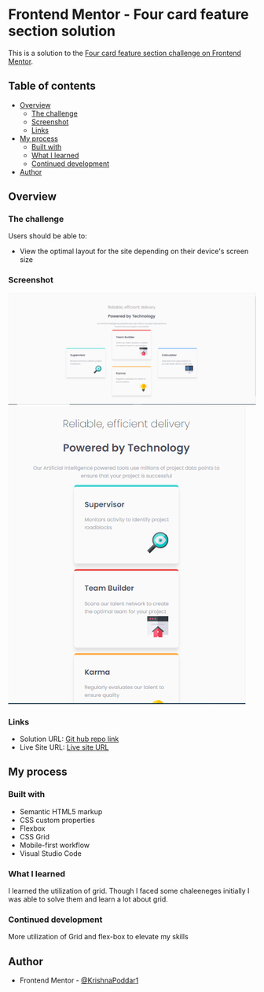 # Frontend Mentor - Four card feature section solution

This is a solution to the [Four card feature section challenge on Frontend Mentor](https://www.frontendmentor.io/challenges/four-card-feature-section-weK1eFYK).

## Table of contents

- [Overview](#overview)
  - [The challenge](#the-challenge)
  - [Screenshot](#screenshot)
  - [Links](#links)
- [My process](#my-process)
  - [Built with](#built-with)
  - [What I learned](#what-i-learned)
  - [Continued development](#continued-development)
- [Author](#author)

## Overview

### The challenge

Users should be able to:

- View the optimal layout for the site depending on their device's screen size

### Screenshot
![Desktop View](output/desktopview.PNG)
![Mobile view](output/mobileview.PNG)

### Links

- Solution URL: [Git hub repo link](https://github.com/KrishnaPoddar1/fourcardtemplate.git)
- Live Site URL: [Live site URL ]( https://krishnapoddar1.github.io/fourcardtemplate/)

## My process

### Built with

- Semantic HTML5 markup
- CSS custom properties
- Flexbox
- CSS Grid
- Mobile-first workflow
- Visual Studio Code

### What I learned

I learned the utilization of grid. Though I faced some chaleeneges initially I was able to solve them and learn a lot about grid.

### Continued development

More utilization of Grid and flex-box to elevate my skills

## Author

- Frontend Mentor - [@KrishnaPoddar1](https://www.frontendmentor.io/profile/KrishnaPoddar1)
